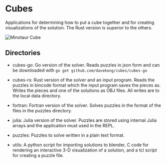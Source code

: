 Cubes
======

Applications for determining how to put a cube together and for creating
visualizations of the solution. The Rust version is superior to the
others.

![Minotaur Cube](https://github.com/davekong/cubes/raw/master/cube.png "One of two minotaur cube solutions")

Directories
-----------

* cubes-go: Go version of the solver. Reads puzzles in json form and can be
  downloaded with `go get github.com/davekong/cubes/cubes-go`

* cubes-rs: Rust version of the solver and an input program. Reads the
  puzzles in bincode format which the input program saves the pieces as.
  Writes the pieces and one of the solutions as OBJ files. All writes
  are to the local data directory.

* fortran: Fortran version of the solver. Solves puzzles in the format of the
  files in the puzzles directory.

* julia: Julia version of the solver. Puzzles are stored using internal Julia
  arrays and the application must used in the REPL.

* puzzles: Puzzles to solve written in a plain text format.

* utils: A python script for importing solutions to blender, C code for
  rendering an interactive 3-D visualization of a solution, and a tcl script
  for creating a puzzle file.
